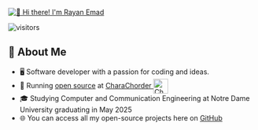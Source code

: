 [<img src="https://raw.githubusercontent.com/Raymo111/Raymo111/master/intro.gif" alt="👋 Hi there! I'm Rayan Emad" title="👋 Hi there! I'm Rayan Emad"/>](https://raymond.li/)

![visitors](https://vbr.wocr.tk/badge?page_id=Raymo111.Raymo111&color=00cf00)

## :book: About Me
- 🖥 Software developer with a passion for coding and ideas.
- 💼 Running [open source](https://github.com/CharaChorder) at [CharaChorder <img src="https://avatars.githubusercontent.com/u/103693671?s=200&v=4" height="30em" align="center" alt="CharaChorder Logo" title="CharaChorder Logo"/>](https://CharaChorder.com)
- 🎓 Studying Computer and Communication Engineering at Notre Dame University graduating in May 2025
- 🌐 You can access all my open-source projects here on [GitHub](https://github.com/Rayan-Emad1)
